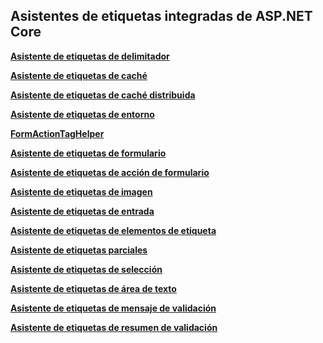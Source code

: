 ## <a name="built-in-aspnet-core-tag-helpers"></a>Asistentes de etiquetas integradas de ASP.NET Core

**[Asistente de etiquetas de delimitador](xref:mvc/views/tag-helpers/builtin-th/anchor-tag-helper)**

**[Asistente de etiquetas de caché](xref:mvc/views/tag-helpers/builtin-th/cache-tag-helper)**

**[Asistente de etiquetas de caché distribuida](xref:mvc/views/tag-helpers/builtin-th/distributed-cache-tag-helper)**

**[Asistente de etiquetas de entorno](xref:mvc/views/tag-helpers/builtin-th/environment-tag-helper)**

**[FormActionTagHelper](xref:mvc/views/working-with-forms#the-form-action-tag-helper)**

**[Asistente de etiquetas de formulario](xref:mvc/views/working-with-forms#the-form-tag-helper)**

**[Asistente de etiquetas de acción de formulario](xref:mvc/views/working-with-forms#the-form-action-tag-helper)**

**[Asistente de etiquetas de imagen](xref:mvc/views/tag-helpers/builtin-th/image-tag-helper)**

**[Asistente de etiquetas de entrada](xref:mvc/views/working-with-forms#the-input-tag-helper)**

**[Asistente de etiquetas de elementos de etiqueta](xref:mvc/views/working-with-forms#the-label-tag-helper)**

[comment]: **[LinkTagHelper](xref:mvc/views/tag-helpers/builtin-th/link-tag-helper)**

[comment]: **[OptionTagHelper](xref:mvc/views/tag-helpers/builtin-th/option-tag-helper)**

[comment]: **[ScriptTagHelper](xref:mvc/views/tag-helpers/builtin-th/script-tag-helper)**

**[Asistente de etiquetas parciales](xref:mvc/views/tag-helpers/builtin-th/partial-tag-helper)**

**[Asistente de etiquetas de selección](xref:mvc/views/working-with-forms#the-select-tag-helper)**

**[Asistente de etiquetas de área de texto](xref:mvc/views/working-with-forms#the-textarea-tag-helper)**

**[Asistente de etiquetas de mensaje de validación](xref:mvc/views/working-with-forms#the-validation-message-tag-helper)**

**[Asistente de etiquetas de resumen de validación](xref:mvc/views/working-with-forms#the-validation-summary-tag-helper)**